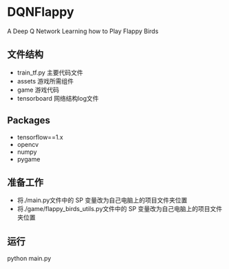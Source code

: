 # DQNFlappy
A Deep Q Network Learning how to Play Flappy Birds

## 文件结构
+ train_tf.py 主要代码文件
+ assets 游戏所需组件
+ game 游戏代码
+ tensorboard 网络结构log文件

## Packages
+ tensorflow==1.x
+ opencv
+ numpy
+ pygame

## 准备工作
+ 将./main.py文件中的 SP 变量改为自己电脑上的项目文件夹位置
+ 将./game/flappy_birds_utils.py文件中的 SP 变量改为自己电脑上的项目文件夹位置

## 运行
  python main.py
